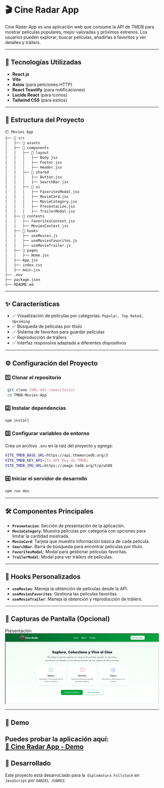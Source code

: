 # 🎬 Cine Radar App

Cine Radar App es una aplicación web que consume la API de TMDB para mostrar películas populares, mejor valoradas y próximos estrenos. Los usuarios pueden explorar, buscar películas, añadirlas a favoritos y ver detalles y tráilers.

---

## 🚀 Tecnologías Utilizadas

- **React.js**
- **Vite**
- **Axios** (para peticiones HTTP)
- **React Toastify** (para notificaciones)
- **Lucide React** (para iconos)
- **Tailwind CSS** (para estilos)

---

## 📂 Estructura del Proyecto

```
📦 Movies App
├── 📁 src
│   ├── 📁 assets
│   ├── 📁 components
│   │   ├── 📁 layout
│   │   │   ├── Body.jsx
│   │   │   ├── Footer.jsx
│   │   │   ├── Header.jsx
│   │   ├── 📁 shared
│   │   │   ├── Button.jsx
│   │   │   ├── SearchBar.jsx
│   │   ├── 📁 ui
│   │   │   ├── FavoritesModal.jsx
│   │   │   ├── MovieCard.jsx
│   │   │   ├── MovieCategory.jsx
│   │   │   ├── Presentacion.jsx
│   │   │   ├── TrailerModal.jsx
│   ├── 📁 contexts
│   │   ├── FavoritesContext.jsx
│   │   ├── MoviesContext.jsx
│   ├── 📁 hooks
│   │   ├── useMovies.js
│   │   ├── useMoviesFavorites.js
│   │   ├── useMovieTrailer.js
│   ├── 📁 pages
│   │   ├── Home.jsx
│   ├── App.jsx
│   ├── index.css
│   ├── main.jsx
├── .env
├── package.json
├── README.md
```

---

## ✨ Características

- ✅ Visualización de películas por categorías: `Popular, Top Rated, Upcoming`
- ✅ Búsqueda de películas por título
- ✅ Sistema de favoritos para guardar películas
- ✅ Reproducción de tráilers
- ✅ Interfaz responsiva adaptada a diferentes dispositivos

---

## ⚙️ Configuración del Proyecto

### 1️⃣ Clonar el repositorio
```sh
 git clone [URL-del-repositorio]
 cd TMDB-Movies-App
```

### 2️⃣ Instalar dependencias
```sh
npm install
```

### 3️⃣ Configurar variables de entorno
Crea un archivo `.env` en la raíz del proyecto y agrega:
```sh
VITE_TMDB_BASE_URL=https://api.themoviedb.org/3
VITE_TMDB_KEY_API=[Tu_API_Key_de_TMDB]
VITE_TMDB_IMG_URL=https://image.tmdb.org/t/p/w500
```

### 4️⃣ Iniciar el servidor de desarrollo
```sh
npm run dev
```

---

## 🛠️ Componentes Principales

- **`Presentacion`**: Sección de presentación de la aplicación.
- **`MovieCategory`**: Muestra películas por categoría con opciones para limitar la cantidad mostrada.
- **`MovieCard`**: Tarjeta que muestra información básica de cada película.
- **`SearchBar`**: Barra de búsqueda para encontrar películas por título.
- **`FavoritesModal`**: Modal para gestionar películas favoritas.
- **`TrailerModal`**: Modal para ver tráilers de películas.

---

## 🎣 Hooks Personalizados

- **`useMovies`**: Maneja la obtención de películas desde la API.
- **`useMoviesFavorites`**: Gestiona las películas favoritas.
- **`useMovieTrailer`**: Maneja la obtención y reproducción de tráilers.

---

## 🎥 Capturas de Pantalla (Opcional)
Presentación![Presentación](image.png)

---

## 🚀 Demo  
Puedes probar la aplicación aquí:  
[🔗 Cine Radar App - Demo](https://cine-radar.netlify.app/) 
---
## 📜 Desarrollado
Este proyecto está desarroLlado para la` Diplomatura Fullstack` en `JavaScript` por `DANIEL JUAREZ`.

